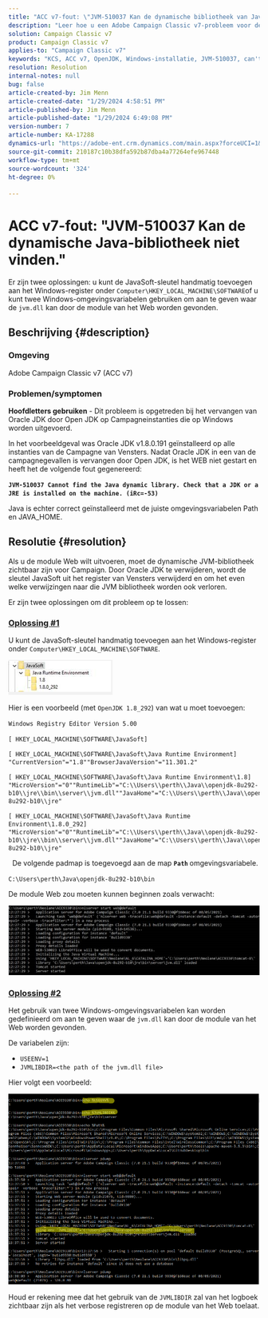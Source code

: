 ```yaml
---
title: "ACC v7-fout: \"JVM-510037 Kan de dynamische bibliotheek van Java niet vinden.\""
description: "Leer hoe u een Adobe Campaign Classic v7-probleem voor de fout kunt oplossen: \"JVM-510037 Kan de dynamische bibliotheek van Java niet vinden.\""
solution: Campaign Classic v7
product: Campaign Classic v7
applies-to: "Campaign Classic v7"
keywords: "KCS, ACC v7, OpenJDK, Windows-installatie, JVM-510037, can't find, Java dynamic library, Adobe Campaign Classic v7, Troubleshooting"
resolution: Resolution
internal-notes: null
bug: false
article-created-by: Jim Menn
article-created-date: "1/29/2024 4:58:51 PM"
article-published-by: Jim Menn
article-published-date: "1/29/2024 6:49:08 PM"
version-number: 7
article-number: KA-17288
dynamics-url: "https://adobe-ent.crm.dynamics.com/main.aspx?forceUCI=1&pagetype=entityrecord&etn=knowledgearticle&id=6d2368a8-c7be-ee11-9079-6045bd006268"
source-git-commit: 210187c10b38dfa592b87dba4a77264efe967448
workflow-type: tm+mt
source-wordcount: '324'
ht-degree: 0%

---
```


# ACC v7-fout: &quot;JVM-510037 Kan de dynamische Java-bibliotheek niet vinden.&quot;


Er zijn twee oplossingen: u kunt de JavaSoft-sleutel handmatig toevoegen aan het Windows-register onder `Computer\HKEY_LOCAL_MACHINE\SOFTWARE`of u kunt twee Windows-omgevingsvariabelen gebruiken om aan te geven waar de `jvm.dll` kan door de module van het Web worden gevonden.

## Beschrijving {#description}


### <b>Omgeving</b>

Adobe Campaign Classic v7 (ACC v7)



### <b>Problemen/symptomen</b>

<b>Hoofdletters gebruiken</b> - Dit probleem is opgetreden bij het vervangen van Oracle JDK door Open JDK op Campagneinstanties die op Windows worden uitgevoerd.

In het voorbeeldgeval was Oracle JDK v1.8.0.191 geïnstalleerd op alle instanties van de Campagne van Vensters. Nadat Oracle JDK in een van de campagnegevallen is vervangen door Open JDK, is het WEB niet gestart en heeft het de volgende fout gegenereerd:

<b>`JVM-510037 Cannot find the Java dynamic library. Check that a JDK or a JRE is installed on the machine. (iRc=-53)`</b>

Java is echter correct geïnstalleerd met de juiste omgevingsvariabelen Path en JAVA_HOME.


## Resolutie {#resolution}


Als u de module Web wilt uitvoeren, moet de dynamische JVM-bibliotheek zichtbaar zijn voor Campaign. Door Oracle JDK te verwijderen, wordt de sleutel JavaSoft uit het register van Vensters verwijderd en om het even welke verwijzingen naar die JVM bibliotheek worden ook verloren.

Er zijn twee oplossingen om dit probleem op te lossen:

### <u>Oplossing #1</u>

U kunt de JavaSoft-sleutel handmatig toevoegen aan het Windows-register onder `Computer\HKEY_LOCAL_MACHINE\SOFTWARE`.

![](assets/de72732e-d310-ec11-b6e6-000d3a597e01.png)

Hier is een voorbeeld (met `OpenJDK 1.8_292`) van wat u moet toevoegen:

`Windows Registry Editor Version 5.00`

`[ HKEY_LOCAL_MACHINE\SOFTWARE\JavaSoft]`




```
[ HKEY_LOCAL_MACHINE\SOFTWARE\JavaSoft\Java Runtime Environment] "CurrentVersion"="1.8""BrowserJavaVersion"="11.301.2"
```





```
[ HKEY_LOCAL_MACHINE\SOFTWARE\JavaSoft\Java Runtime Environment\1.8] "MicroVersion"="0""RuntimeLib"="C:\\Users\\perth\\Java\\openjdk-8u292-b10\\jre\\bin\\server\\jvm.dll""JavaHome"="C:\\Users\\perth\\Java\\openjdk-8u292-b10\\jre"
```





```
[ HKEY_LOCAL_MACHINE\SOFTWARE\JavaSoft\Java Runtime Environment\1.8.0_292] "MicroVersion"="0""RuntimeLib"="C:\\Users\\perth\\Java\\openjdk-8u292-b10\\jre\\bin\\server\\jvm.dll""JavaHome"="C:\\Users\\perth\\Java\\openjdk-8u292-b10\\jre"
```


 
De volgende padmap is toegevoegd aan de map <b>`Path` </b>omgevingsvariabele.

`C:\Users\perth\Java\openjdk-8u292-b10\bin`

De module Web zou moeten kunnen beginnen zoals verwacht:

![](assets/f9d275cf-d910-ec11-b6e6-000d3a597e01.png)

### <u>Oplossing #2</u>

Het gebruik van twee Windows-omgevingsvariabelen kan worden gedefinieerd om aan te geven waar de `jvm.dll` kan door de module van het Web worden gevonden.

De variabelen zijn:

- `USEENV=1`
- `JVMLIBDIR=<the path of the jvm.dll file>`


Hier volgt een voorbeeld:

![](assets/108e8694-d814-ec11-b6e6-002248047155.png)

Houd er rekening mee dat het gebruik van de `JVMLIBDIR` zal van het logboek zichtbaar zijn als het verbose registreren op de module van het Web toelaat.
